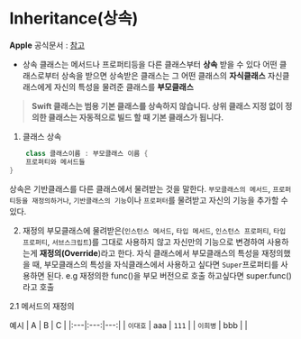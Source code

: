 # Inheritance(상속)

**Apple** 공식문서 : [참고](https://bbiguduk.gitbook.io/swift/language-guide-1/inheritance) 

- 상속
클래스는 메서드나 프로퍼티등을 다른 클래스부터 **상속** 받을 수 있다
어떤 클래스로부터 상속을 받으면 상속받은 클래스는 그 어떤 클래스의 **자식클래스** 자신클래스에게 자신의 특성을 물려준 클래스를 **부모클래스**

> **Swift 클래스는 범용 기본 클래스를 상속하지 않습니다. 상위 클래스 지정 없이 정의한 클래스는 자동적으로 빌드 할 때 기본 클래스가 됩니다.**


1. 클래스 상속
```Swift
    class 클래스이름 : 부모클래스 이름 {
    프로퍼티와 메서드들
}
```
상속은 기반클래스를 다른 클래스에서 물려받는 것을 말한다. `부모클래스의 메서드`, `프로퍼티등을 재정의하거나`, `기반클래스의 기능`이나 `프로퍼터`를 물려받고 자신의 기능을 추가할 수 있다.


2. 재정의
부모클래스에 물려받은(`인스턴스 메서드`, `타입 메서드`, `인스턴스 프로퍼티`, `타입 프로퍼티`, `서브스크립트`)를 그대로 사용하지 않고 자신만의 기능으로 변경하여
사용하는게 **재정의(Override**)라고 한다.
자식 클래스에서 부모클래스의 특성을 재정의했을 때, 부모클래스의 특성을 자식클래스에서 사용하고 싶다면 `Super`프로퍼티를 사용하면 된다.
e.g 재정의한 func()을 부모 버전으로 호출 하고싶다면 super.func()라고 호출

2.1 메서드의 재정의




예시
| A | B | C |
|:---|:---:|---:|
| `이대호` | aaa | `111` |
| `이희병` | bbb |  |
